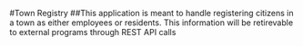 #Town Registry
##This application is meant to handle registering citizens in a town as either employees or residents. This information will be retirevable to external programs through REST API calls
